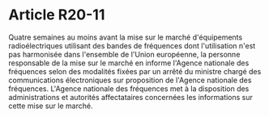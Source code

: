 # Article R20-11

Quatre semaines au moins avant la mise sur le marché d'équipements radioélectriques utilisant des bandes de fréquences dont l'utilisation n'est pas harmonisée dans l'ensemble de l'Union européenne, la personne responsable de la mise sur le marché en informe l'Agence nationale des fréquences selon des modalités fixées par un arrêté du ministre chargé des communications électroniques sur proposition de l'Agence nationale des fréquences. L'Agence nationale des fréquences met à la disposition des administrations et autorités affectataires concernées les informations sur cette mise sur le marché.
